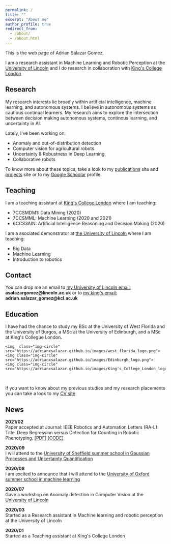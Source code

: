 ```yaml
---
permalink: /
title: ""
excerpt: "About me"
author_profile: true
redirect_from:
  - /about/
  - /about.html
---
```

<meta name="google-site-verification" content="BcSmoaYwlWHjpfCp-00SeL-jTwpB2PsY-IHIjZSyBoc" />

<div class="text-justify">

<p>This is the web page of Adrian Salazar Gomez.</p>

<p>I am a research assistant in Machine Learning and Robotic Perception at the  <a href="https://www.lincoln.ac.uk/home/">University of Lincoln</a> and I do research in collaboration with <a href="https://www.kcl.ac.uk/">King's College London</a> </p>


<h2> Research </h2>

<div class="text-justify">

<p>My research interests lie broadly within artificial intelligence, machine learning, and autonomous systems. I believe in autonomous systems as cautious continual learners. My research aims to explore the intersection between decision making autonomous systems, continous learning, and uncertainty in AI. </p>

<p>Lately, I've been working on:</p>


<ul>
  <li>Anomaly and out-of-distribution detection </li>
  <li>Computer vision for agricultural robots</li>
  <li>Uncertainty & Robustness in Deep Learning</li>
  <li>Collaborative robots</li>
</ul>


<p>To know more about these topics, take a look to my <a href="https://adrianxsalazar.github.io/publications/">publications</a> site and <a href="https://adrianxsalazar.github.io/projects/">projects</a> site or to my <a href="https://scholar.google.com/citations?user=xC3keU4AAAAJ&hl=en">Google Schoolar</a> profile. </p>

<h2> Teaching </h2>

<p>I am a teaching assistant at <a href="https://www.kcl.ac.uk/">King's College London</a> where I am teaching:</p>

 <ul>
  <li>7CCSMDM1: Data Mining (2020) </li>
  <li>7CCSMML: Machine Learning (2020 and 2021) </li>
  <li>6CCS3AIN: Artificial Intelligence Reasoning and Decision Making (2020) </li>
</ul>

<p>I am a asociated demonstrator at <a href="https://www.lincoln.ac.uk/home/">the University of Lincoln</a> where I am teaching:</p>
 <ul>
  <li>Big Data</li>
  <li>Machine Learning</li>
  <li>Introduction to robotics</li>
</ul>

</div>


</div>


<div class="text-justify">

<h2> Contact </h2>

<p>You can drop me an email to <a href="mailto:asalazargomez@lincoln.ac.uk"> my University of Lincoln email: </a>  <strong>asalazargomez@lincoln.ac.uk</strong>
or to <a href="mailto:adrian.salazar_gomez@kcl.ac.uk"> my king's email: </a>  <strong>adrian.salazar_gomez@kcl.ac.uk</strong> <br> </p>

</div>


<div class="text-justify">

<h2> Education </h2>

<p> I have had the chance to study my BSc at the University of West Florida and the University of Burgos, a MSc at the University of Edinburgh, and a MSc at King's Collegue London. </p>

<div class="text-center">
<div class="row">

	<img  class="img-circle" src="https://adrianxsalazar.github.io/images/west_florida_logo.png">
	<img class="img-circle" src="https://adrianxsalazar.github.io/images/Edinburgh_logo.png">
	<img class="img-circle" src="https://adrianxsalazar.github.io/images/King's_College_London_logo.png">

</div></div>

<br><p> If you want to know about my previous studies and my research placements you can take a look to my <a href="https://adrianxsalazar.github.io/cv/"> CV site </a></p>

<h2> News </h2>

<p> <strong> 2021/02 </strong> <br>
Paper accepted at Journal: IEEE Robotics and Automation Letters (RA-L). Title: Deep  Regression  versus  Detection  for  Counting  in  Robotic  Phenotyping. <a href="https://ieeexplore.ieee.org/document/9364677"> [PDF] </a> <a href="https://github.com/adrianxsalazar/Deep_Regression_vs_Detection_for_Counting_in_Robotic_Phenotyping"> [CODE] </a> </p>

<p> <strong> 2020/09 </strong> <br>
I will attend to the  <a href="http://gpss.cc/gpss20/"> University of Sheffield summer school in Gaussian Processes and Uncertainty Quantification </a> </p>

<p> <strong> 2020/08 </strong> <br>
I am excited to announce that I will attend to the  <a href="https://www.oxfordml.school/"> University of Oxford summer school in machine learning </a> </p>

<p> <strong> 2020/07 </strong> <br>
Gave a workshop on Anomaly detection in Computer Vision at the <a href="https://sfperception2020.blogs.lincoln.ac.uk/"> University of Lincoln </a>  </p>

<p> <strong> 2020/03 </strong> <br>
Started as a Research assistant in Machine learning and robotic perception at the University of Lincoln </p>

<p> <strong> 2020/01 </strong> <br>
Started as a Teaching assistant at King's College London </p>

</div>
